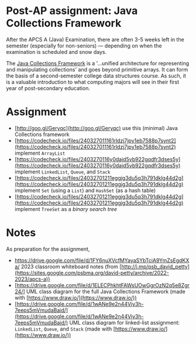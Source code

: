 # Post-AP assignment: Java Collections Framework
After the APCS A (Java)  Examination, there are often 3-5 weeks left in the semester (especially for non-seniors) &mdash; depending on when the examination is scheduled and snow days.

The [Java Collections Framework](https://docs.oracle.com/javase/8/docs/technotes/guides/collections/overview.html) is a '&hellip;unified architecture for representing and manipulating collections' and goes beyond primitive arrays. It can form the basis of a second-semester college data structures course. As such, it is a valuable introduction to what computing majors will see in their first year of post-secondary education.
# Assignment
- [http://goo.gl/Geryqc](http://goo.gl/Geryqc) use this (minimal) Java Collections framework
- [https://codecheck.io/files/240327011161rldzj7jpy1eb7588p7synt2](https://codecheck.io/files/240327011161rldzj7jpy1eb7588p7synt2) implement `ArrayList`
- [https://codecheck.io/files/2403270116y0dajd5vb922gqdfr3dses5y](https://codecheck.io/files/2403270116y0dajd5vb922gqdfr3dses5y) implement `LinkedList`, `Queue`, and `Stack`
- [https://codecheck.io/files/24032701211eggjg3du5q3h791dklg44d2g](https://codecheck.io/files/24032701211eggjg3du5q3h791dklg44d2g) implement `Set` (using a `List`) and `HashSet` (as a hash table)
- [https://codecheck.io/files/24032701211eggjg3du5q3h791dklg44d2g](https://codecheck.io/files/24032701211eggjg3du5q3h791dklg44d2g) implement `TreeSet` as a *binary search tree*

# Notes
As preparation for the assignment, 
- https://drive.google.com/file/d/1FY6nuXVcfMYayaSYbTciA9YmZsEgdKXa/ 2023 classroom whiteboard notes (from [http://j.mp/psb_david_petty](https://sites.google.com/psbma.org/david-petty/archive/2022-2023/apcs-a))
- [https://drive.google.com/file/d/1ELECPhkhtFAWsUOwGgrOzN2q5e8Zgr24/] UML class diagram for the full Java Collections Framework (made with [https://www.draw.io/](https://www.draw.io/))
- [https://drive.google.com/file/d/1wANe9e2n44Viy3h-7eeps5mVmudaBaid/](https://drive.google.com/file/d/1wANe9e2n44Viy3h-7eeps5mVmudaBaid/) UML class diagram for linked-list assignment: `LinkedList`, `Queue`, and `Stack` (made with [https://www.draw.io/](https://www.draw.io/))
